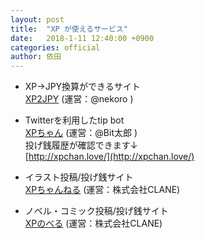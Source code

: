 ```yaml
---
layout: post
title:  "XP が使えるサービス"
date:   2018-1-11 12:40:00 +0900
categories: official
author: 依田
---  
```

- XP→JPY換算ができるサイト  
[XP2JPY](http://xp2jpy.com/) (運営：@nekoro )  


- Twitterを利用したtip bot  
[XPちゃん](https://twitter.com/tip_XPchan) (運営：@Bit太郎 )  
投げ銭履歴が確認できます↓  
[http://xpchan.love/](http://xpchan.love/)  

- イラスト投稿/投げ銭サイト  
[XPちゃんねる](https://experiencepoint.jp/illustration/) (運営：株式会社CLANE)  


- ノベル・コミック投稿/投げ銭サイト  
[XPのべる](https://experiencepoint.jp/novel/) (運営：株式会社CLANE)  
